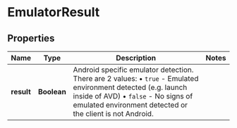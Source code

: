

# EmulatorResult


## Properties

| Name | Type | Description | Notes |
|------------ | ------------- | ------------- | -------------|
|**result** | **Boolean** | Android specific emulator detection. There are 2 values: • `true` - Emulated environment detected (e.g. launch inside of AVD) • `false` - No signs of emulated environment detected or the client is not Android.  |  |




